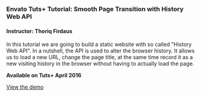 ### Envato Tuts+ Tutorial: Smooth Page Transition with History Web API
#### Instructor: Thoriq Firdaus

In this tutorial we are going to build a static website with so called "History Web API". In a nutshell, the API is used to alter the browser history. It allows us to load a new URL, change the page title, at the same time record it as a new visiting history in the browser without having to actually load the page.

**Available on Tuts+ April 2016**

[View the demo](http://tutsplus.github.io/smooth-page-transition-with-history-web-api)
